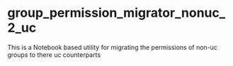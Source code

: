 # group_permission_migrator_nonuc_2_uc
This is a Notebook based utility for migrating the permissions of non-uc groups to there uc counterparts
